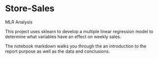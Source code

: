 # Store-Sales
MLR Analysis

This project uses sklearn to develop a multiple linear regression model to determine what variables have an effect on weekly sales.

The notebook markdown walks you through the an introduction to the report purpose as well as the data and conclusions.